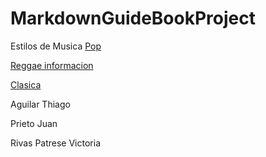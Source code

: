 # MarkdownGuideBookProject
Estilos de Musica 
[Pop](pop.md)

[Reggae informacion](reggaeinformación.md)

[Clasica](Musica_Clasica.md)

Aguilar Thiago

Prieto Juan

Rivas Patrese Victoria
